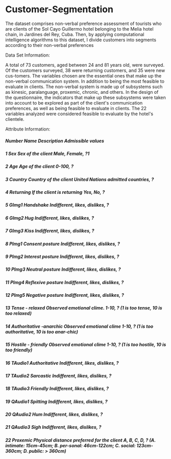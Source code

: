 # Customer-Segmentation 
The dataset comprises non-verbal preference assessment of tourists who are clients of the Sol Cayo Guillermo hotel belonging to the Melia hotel chain, in Jardines del Rey, Cuba. Then, by applying computational intelligence algorithms to this dataset, I divide customers into segments 
according to their non-verbal preferences

Data Set Information:

A total of 73 customers, aged between 24 and 81 years old, were surveyed. Of the customers surveyed, 38 were returning customers, and 35 were new cus-tomers. The variables chosen are the essential ones that make up the non-verbal communication system. In addition to being the most feasible to evaluate in clients. The non-verbal system is made up of subsystems such as kinesic, paralanguage, proxemic, chronic, and others. In the design of the questionnaire, the indicators that make up these subsystems were taken into account to be explored as part of the client's communication preferences, as well as being feasible to evaluate in clients. The 22 variables analyzed were considered feasible to evaluate by the hotel's clientele.


Attribute Information:

##### Number Name Description Admissible values
##### 1 Sex Sex of the client Male, Female, ?1
##### 2 Age Age of the client 0-100, ?
##### 3 Country Country of the client United Nations admitted countries, ?
##### 4 Returning If the client is returning Yes, No, ?
##### 5 GImg1 Handshake Indifferent, likes, dislikes, ?
##### 6 GImg2 Hug Indifferent, likes, dislikes, ?
##### 7 GImg3 Kiss Indifferent, likes, dislikes, ?
##### 8 PImg1 Consent posture Indifferent, likes, dislikes, ?
##### 9 PImg2 Interest posture Indifferent, likes, dislikes, ?
##### 10 PImg3 Neutral posture Indifferent, likes, dislikes, ?
##### 11 PImg4 Reflexive posture Indifferent, likes, dislikes, ?
##### 12 PImg5 Negative posture Indifferent, likes, dislikes, ?
##### 13 Tense - relaxed Observed emotional clime. 1-10, ? (1 is too tense, 10 is too relaxed)
##### 14 Authoritative -anarchic Observed emotional clime 1-10, ? (1 is too authoritative, 10 is too anar-chic)
##### 15 Hostile - friendly Observed emotional clime 1-10, ? (1 is too hostile, 10 is too friendly)
##### 16 TAudio1 Authoritative Indifferent, likes, dislikes, ?
##### 17 TAudio2 Sarcastic Indifferent, likes, dislikes, ?
##### 18 TAudio3 Friendly Indifferent, likes, dislikes, ?
##### 19 QAudio1 Spitting Indifferent, likes, dislikes, ?
##### 20 QAudio2 Hum Indifferent, likes, dislikes, ?
##### 21 QAudio3 Sigh Indifferent, likes, dislikes, ?
##### 22 Proxemic Physical distance preferred for the client A, B, C, D, ? (A. intimate: 15cm-45cm; B. per-sonal: 46cm-122cm; C. social: 123cm-360cm; D. public: > 360cm)
